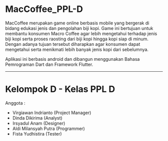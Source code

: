 # MacCoffee_PPL-D

MacCoffee merupakan game online berbasis mobile yang bergerak di bidang edukasi jenis dan pengolahan biji kopi. Game ini bertujuan untuk membantu konsumen Macro Coffee agar lebih mengetahui terhadap jenis biji kopi serta proses raosting dari biji kopi hingga kopi siap di minum. Dengan adanya tujuan tersebut diharapkan agar konsumen dapat mengetahui serta menikmati lebih banyak jenis kopi dari sebelumnya.

Aplikasi ini berbasis android dan dibangun menggunakan Bahasa Pemrograman Dart dan Framework Flutter.

____________________________________________________________
# Kelompok D - Kelas PPL D

Anggota :
- Virgiawan Indrianto (Project Manager)
- Dinda Dikirima (Analyst)
- Irsyadul Anam (Designer)
- Aldi Milansyah Putra (Programmer)
- Fista Yudhistira (Tester)
